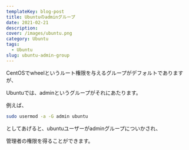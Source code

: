 ```yaml
---
templateKey: blog-post
title: Ubuntuのadminグループ
date: 2021-02-21
description:
cover: /images/ubuntu.png
category: Ubuntu
tags:
  - Ubuntu
slug: ubuntu-admin-group
---
```


CentOSでwheelというルート権限を与えるグループがデフォルトでありますが、

Ubuntuでは、adminというグループがそれにあたります。

例えば、

```bash
sudo usermod -a -G admin ubuntu
```

としてあげると、ubuntuユーザーがadminグループについかされ、

管理者の権限を得ることができます。
